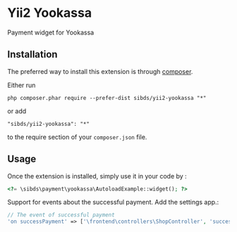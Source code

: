# Yii2 Yookassa

Payment widget for Yookassa

## Installation

The preferred way to install this extension is through [composer](http://getcomposer.org/download/).

Either run

```
php composer.phar require --prefer-dist sibds/yii2-yookassa "*"
```

or add

```
"sibds/yii2-yookassa": "*"
```

to the require section of your `composer.json` file.

## Usage

Once the extension is installed, simply use it in your code by :

```php
<?= \sibds\payment\yookassa\AutoloadExample::widget(); ?>
```

Support for events about the successful payment. Add the settings app.:

```php
// The event of successful payment
'on successPayment' => ['\frontend\controllers\ShopController', 'successPayment'],
```
